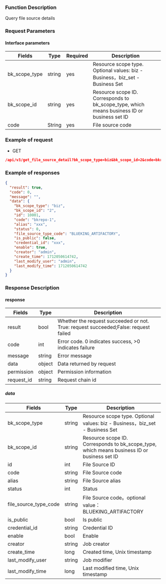 ### Function Description

Query file source details

### Request Parameters

#### Interface parameters

| Fields        | Type   | Required | Description                                                                                 |
|---------------|--------|----------|---------------------------------------------------------------------------------------------|
| bk_scope_type | string | yes      | Resource scope type. Optional values: biz - Business，biz_set - Business Set                 |
| bk_scope_id   | string | yes      | Resource scope ID. Corresponds to bk_scope_type, which means business ID or business set ID |
| code          | String | yes      | File source code                                                                            |

### Example of request

- GET

```json
/api/v3/get_file_source_detail?bk_scope_type=biz&bk_scope_id=2&code=bkrepo-1
```

### Example of responses

```json
{
  "result": true,
  "code": 0,
  "message": "",
  "data": {
    "bk_scope_type": "biz",
    "bk_scope_id": "2",
    "id": 10001,
    "code": "bkrepo-1",
    "alias": "xxx",
    "status": 0,
    "file_source_type_code": "BLUEKING_ARTIFACTORY",
    "is_public": false,
    "credential_id": "xxx",
    "enable": true,
    "creator": "admin",
    "create_time": 1712050614742,
    "last_modify_user": "admin",
    "last_modify_time": 1712050614742
  }
}
```

### Response Description

#### response

| Fields     | Type   | Description                                                                         |
|------------|--------|-------------------------------------------------------------------------------------|
| result     | bool   | Whether the request succeeded or not. True: request succeeded;False: request failed |
| code       | int    | Error code. 0 indicates success, >0 indicates failure                               |
| message    | string | Error message                                                                       |
| data       | object | Data returned by request                                                            |
| permission | object | Permission information                                                              |
| request_id | string | Request chain id                                                                    |

##### data

| Fields                | Type   | Description                                                                                 |
|-----------------------|--------|---------------------------------------------------------------------------------------------|
| bk_scope_type         | string | Resource scope type. Optional values: biz - Business，biz_set - Business Set                 |
| bk_scope_id           | string | Resource scope ID. Corresponds to bk_scope_type, which means business ID or business set ID |
| id                    | int    | File Source ID                                                                              |
| code                  | string | File Source code                                                                            |
| alias                 | string | File Source alias                                                                           |
| status                | int    | Status                                                                                      |
| file_source_type_code | string | File Source code。optional value：BLUEKING_ARTIFACTORY                                        |
| is_public             | bool   | Is public                                                                                   |
| credential_id         | string | Credential ID                                                                               |
| enable                | bool   | Enable                                                                                      |
| creator               | string | Job creator                                                                                 |
| create_time           | long   | Created time, Unix timestamp                                                                |
| last_modify_user      | string | Job modifier                                                                                |
| last_modify_time      | long   | Last modified time, Unix timestamp                                                          |
